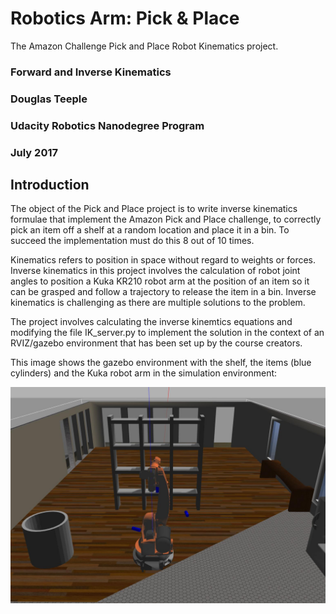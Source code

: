 # Robotics Arm: Pick & Place
The Amazon Challenge Pick and Place Robot Kinematics project.

### Forward and Inverse Kinematics
### Douglas Teeple
### Udacity Robotics Nanodegree Program
### July 2017


## Introduction

The object of the Pick and Place project is to write inverse kinematics formulae that implement the Amazon Pick and Place challenge, to correctly pick an item off a shelf at a random location and place it in a bin. To succeed the implementation must do this 8 out of 10 times.

Kinematics refers to position in space without regard to weights or forces. Inverse kinematics in this project involves the calculation of robot joint angles to position a Kuka KR210 robot arm at the position of an item so it can be grasped and follow a trajectory to release the item in a bin. Inverse kinematics is challenging as there are multiple solutions to the problem.

The project involves calculating the inverse kinemtics equations and modifying the file IK_server.py to implement the solution in the context of an RVIZ/gazebo environment that has been set up by the course creators.

This image shows the gazebo environment with the shelf, the items (blue cylinders) and the Kuka robot arm in the simulation environment:

![project environment](images/RobotPicknPlace-Jun19.jpg)





